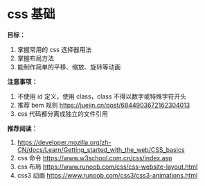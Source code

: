 # css 基础

**目标：**

1.   掌握常用的 css 选择器用法
2.   掌握布局方法
3.   能制作简单的平移、缩放、旋转等动画



**注意事项：**

1.  不使用 id 定义，使用 class，class 不得以数字或特殊字符开头
2.  推荐 bem 规则 https://juejin.cn/post/6844903672162304013
3.  css 代码都分离成独立的文件引用



**推荐阅读：**

1.   https://developer.mozilla.org/zh-CN/docs/Learn/Getting_started_with_the_web/CSS_basics
1.   css 命令 https://www.w3school.com.cn/css/index.asp
1.   css 布局 https://www.runoob.com/css/css-website-layout.html
1.   css3 动画 https://www.runoob.com/css3/css3-animations.html

